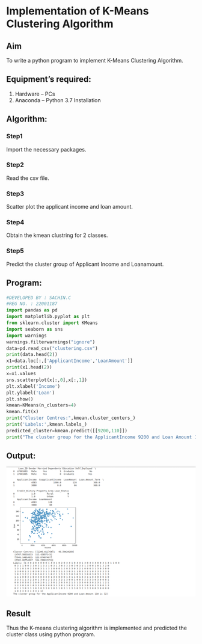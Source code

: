 # Implementation of K-Means Clustering Algorithm
## Aim
To write a python program to implement K-Means Clustering Algorithm.
## Equipment’s required:
1.	Hardware – PCs
2.	Anaconda – Python 3.7 Installation

## Algorithm:

### Step1
Import the necessary packages.

### Step2
Read the csv file.

### Step3
Scatter plot the applicant income and loan amount.

### Step4
Obtain the kmean clustring for 2 classes.

### Step5
Predict the cluster group of Applicant Income and Loanamount.

## Program:
```python
#DEVELOPED BY : SACHIN.C
#REG NO. : 22001187
import pandas as pd
import matplotlib.pyplot as plt
from sklearn.cluster import KMeans
import seaborn as sns
import warnings
warnings.filterwarnings("ignore")
data=pd.read_csv("clustering.csv")
print(data.head(2))
x1=data.loc[:,['ApplicantIncome','LoanAmount']]
print(x1.head(2))
x=x1.values
sns.scatterplot(x[:,0],x[:,1])
plt.xlabel('Income')
plt.ylabel('Loan')
plt.show()
kmean=KMeans(n_clusters=4)
kmean.fit(x)
print("Cluster Centres:",kmean.cluster_centers_)
print('Labels:',kmean.labels_)
predicted_cluster=kmean.predict([[9200,110]])
print("The cluster group for the ApplicantIncome 9200 and Loan Amount 110 is",predicted_cluster)
```
## Output:
![output](/KOut.png)

## Result
Thus the K-means clustering algorithm is implemented and predicted the cluster class using python program.